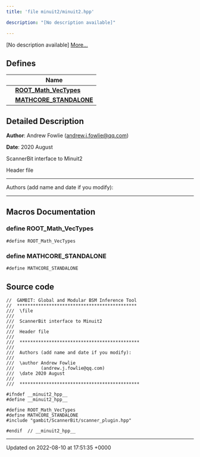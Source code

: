 ```yaml
---
title: 'file minuit2/minuit2.hpp'

description: "[No description available]"

---
```







[No description available] [More...](#detailed-description)

## Defines

|                | Name           |
| -------------- | -------------- |
|  | **[ROOT_Math_VecTypes](/documentation/code/gambit_2-2/files/minuit2_8hpp/#define-root-math-vectypes)**  |
|  | **[MATHCORE_STANDALONE](/documentation/code/gambit_2-2/files/minuit2_8hpp/#define-mathcore-standalone)**  |

## Detailed Description


**Author**: Andrew Fowlie ([andrew.j.fowlie@qq.com](mailto:andrew.j.fowlie@qq.com)) 

**Date**: 2020 August

ScannerBit interface to Minuit2

Header file



------------------

Authors (add name and date if you modify):



------------------




## Macros Documentation

### define ROOT_Math_VecTypes

```
#define ROOT_Math_VecTypes 
```


### define MATHCORE_STANDALONE

```
#define MATHCORE_STANDALONE 
```


## Source code

```
//  GAMBIT: Global and Modular BSM Inference Tool
//  *********************************************
///  \file
///
///  ScannerBit interface to Minuit2
///
///  Header file
///
///  *********************************************
///
///  Authors (add name and date if you modify):
///
///  \author Andrew Fowlie
///          (andrew.j.fowlie@qq.com)
///  \date 2020 August
///
///  *********************************************

#ifndef __minuit2_hpp__
#define __minuit2_hpp__

#define ROOT_Math_VecTypes
#define MATHCORE_STANDALONE
#include "gambit/ScannerBit/scanner_plugin.hpp"

#endif  // __minuit2_hpp__
```


-------------------------------

Updated on 2022-08-10 at 17:51:35 +0000
